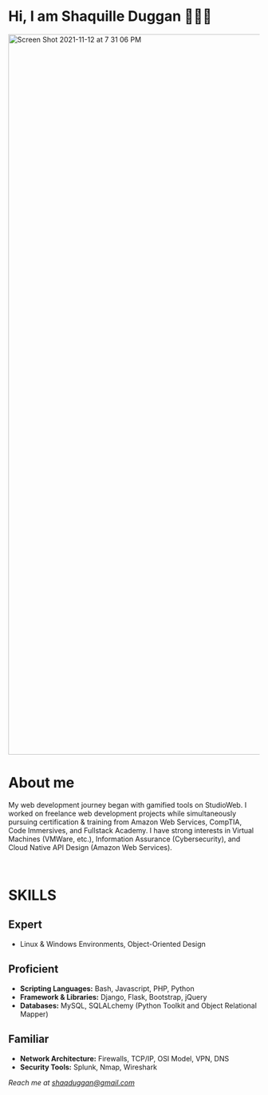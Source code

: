 <h1> Hi, I am Shaquille Duggan 👨🏿‍💻 </h1>
<img width="1440" alt="Screen Shot 2021-11-12 at 7 31 06 PM" src="https://user-images.githubusercontent.com/84408174/141599013-df775cab-4fe6-48b6-8a2e-ba929c2a788c.jpeg">
<h1>About me</h1>
<p> My web development journey began with gamified tools on StudioWeb. I worked on freelance web development projects while simultaneously pursuing certification & training from Amazon Web Services, CompTIA, Code Immersives, and Fullstack Academy. I have strong interests in Virtual Machines (VMWare, etc.), Information Assurance (Cybersecurity), and Cloud Native API Design (Amazon Web Services). </p>
<br>
<h1> SKILLS </h1>
<h2> Expert </h2>
<ul>
    <li>Linux & Windows Environments, Object-Oriented Design </li>
</ul>

<h2> Proficient </h2> 
<ul>
    <li> <b>Scripting Languages:</b> Bash, Javascript, PHP, Python </li>
    <li> <b>Framework & Libraries:</b> Django, Flask, Bootstrap, jQuery </li>
    <li> <b>Databases:</b> MySQL, SQLALchemy (Python Toolkit and Object Relational Mapper)</li>
</ul>

<h2> Familiar </h2>
<ul>
    <li> <b>Network Architecture:</b> Firewalls, TCP/IP, OSI Model, VPN, DNS </li>
    <li> <b>Security Tools:</b> Splunk, Nmap, Wireshark </li>
</ul>

<em>Reach me at shaqduggan@gmail.com<em>
